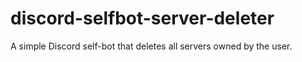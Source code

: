 # discord-selfbot-server-deleter
A simple Discord self-bot that deletes all servers owned by the user.
